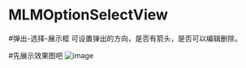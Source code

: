 # MLMOptionSelectView

#弹出-选择-展示框
可设置弹出的方向，是否有箭头，是否可以编辑删除。

#先展示效果图吧
![image](https://github.com/MengLiMing/MLMOptionSelectView/blob/master/Untitled.gif)
